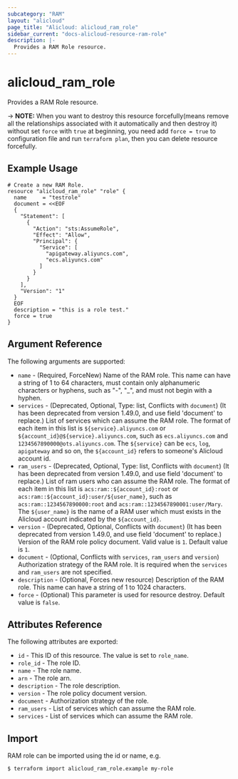 ```yaml
---
subcategory: "RAM"
layout: "alicloud"
page_title: "Alicloud: alicloud_ram_role"
sidebar_current: "docs-alicloud-resource-ram-role"
description: |-
  Provides a RAM Role resource.
---
```


# alicloud\_ram\_role

Provides a RAM Role resource.

-> **NOTE:** When you want to destroy this resource forcefully(means remove all the relationships associated with it automatically and then destroy it) without set `force`  with `true` at beginning, you need add `force = true` to configuration file and run `terraform plan`, then you can delete resource forcefully.

## Example Usage

```
# Create a new RAM Role.
resource "alicloud_ram_role" "role" {
  name     = "testrole"
  document = <<EOF
  {
    "Statement": [
      {
        "Action": "sts:AssumeRole",
        "Effect": "Allow",
        "Principal": {
          "Service": [
            "apigateway.aliyuncs.com", 
            "ecs.aliyuncs.com"
          ]
        }
      }
    ],
    "Version": "1"
  }
  EOF
  description = "this is a role test."
  force = true
}
```
## Argument Reference

The following arguments are supported:

* `name` - (Required, ForceNew) Name of the RAM role. This name can have a string of 1 to 64 characters, must contain only alphanumeric characters or hyphens, such as "-", "_", and must not begin with a hyphen.
* `services` - (Deprecated, Optional, Type: list, Conflicts with `document`) (It has been deprecated from version 1.49.0, and use field 'document' to replace.) List of services which can assume the RAM role. The format of each item in this list is `${service}.aliyuncs.com` or `${account_id}@${service}.aliyuncs.com`, such as `ecs.aliyuncs.com` and `1234567890000@ots.aliyuncs.com`. The `${service}` can be `ecs`, `log`, `apigateway` and so on, the `${account_id}` refers to someone's Alicloud account id.
* `ram_users` - (Deprecated, Optional, Type: list, Conflicts with `document`) (It has been deprecated from version 1.49.0, and use field 'document' to replace.) List of ram users who can assume the RAM role. The format of each item in this list is `acs:ram::${account_id}:root` or `acs:ram::${account_id}:user/${user_name}`, such as `acs:ram::1234567890000:root` and `acs:ram::1234567890001:user/Mary`. The `${user_name}` is the name of a RAM user which must exists in the Alicloud account indicated by the `${account_id}`.
* `version` - (Deprecated, Optional, Conflicts with `document`) (It has been deprecated from version 1.49.0, and use field 'document' to replace.) Version of the RAM role policy document. Valid value is `1`. Default value is `1`.
* `document` - (Optional, Conflicts with `services`, `ram_users` and `version`) Authorization strategy of the RAM role. It is required when the `services` and `ram_users` are not specified.
* `description` - (Optional, Forces new resource) Description of the RAM role. This name can have a string of 1 to 1024 characters.
* `force` - (Optional) This parameter is used for resource destroy. Default value is `false`.

## Attributes Reference

The following attributes are exported:

* `id` - This ID of this resource. The value is set to `role_name`.
* `role_id` - The role ID.
* `name` - The role name.
* `arn` - The role arn.
* `description` - The role description.
* `version` - The role policy document version.
* `document` - Authorization strategy of the role.
* `ram_users` - List of services which can assume the RAM role. 
* `services` - List of services which can assume the RAM role.

## Import

RAM role can be imported using the id or name, e.g.

```
$ terraform import alicloud_ram_role.example my-role
```
